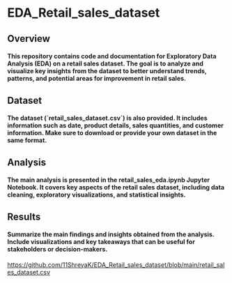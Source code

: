 # EDA_Retail_sales_dataset

<h2>Overview</h2>
<h4>This repository contains code and documentation for Exploratory Data Analysis (EDA) on a retail sales dataset. The goal is to analyze and visualize key insights from the dataset to better understand trends, patterns, and potential areas for improvement in retail sales.</h4>

<h2>Dataset</h2>
<h4>The dataset (`retail_sales_dataset.csv`) is also provided. It includes information such as date, product details, sales quantities, and customer information. Make sure to download or provide your own dataset in the same format.</h4>

<h2>Analysis</h2>
<h4>The main analysis is presented in the retail_sales_eda.ipynb Jupyter Notebook. It covers key aspects of the retail sales dataset, including data cleaning, exploratory visualizations, and statistical insights.</h4>

<h2>Results</h2>
<h4>Summarize the main findings and insights obtained from the analysis. Include visualizations and key takeaways that can be useful for stakeholders or decision-makers.</h4>









https://github.com/11ShreyaK/EDA_Retail_sales_dataset/blob/main/retail_sales_dataset.csv
